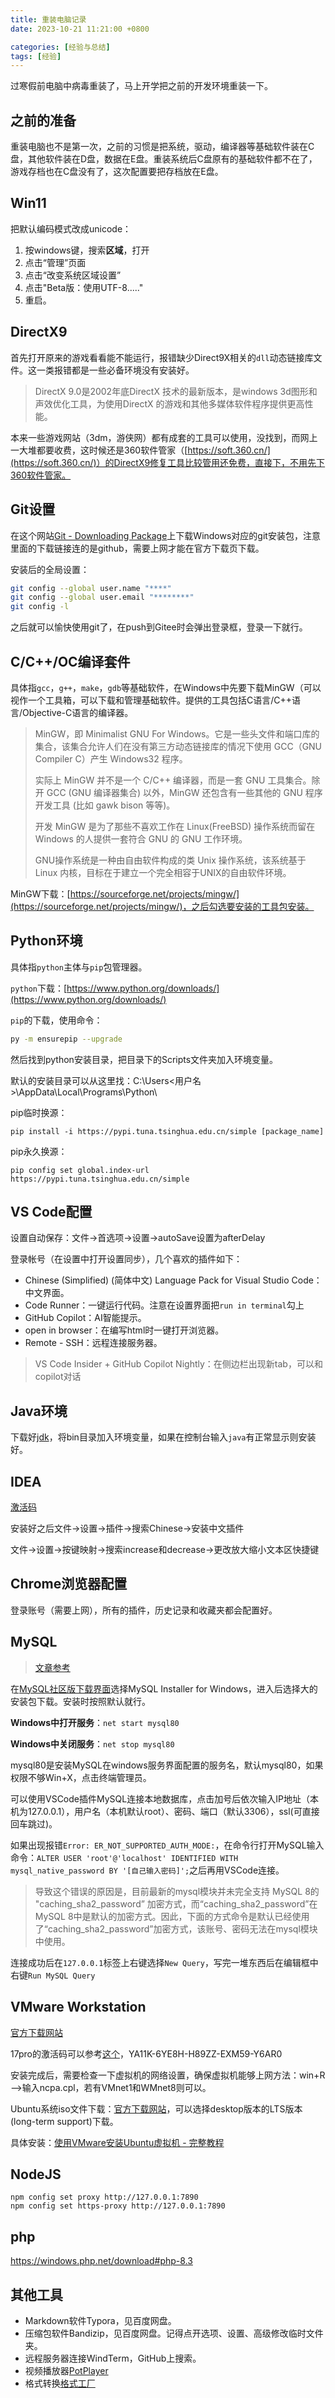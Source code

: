 ```yaml
---
title: 重装电脑记录
date: 2023-10-21 11:21:00 +0800

categories: [经验与总结]
tags: [经验]
---
```


过寒假前电脑中病毒重装了，马上开学把之前的开发环境重装一下。

## 之前的准备

重装电脑也不是第一次，之前的习惯是把系统，驱动，编译器等基础软件装在C盘，其他软件装在D盘，数据在E盘。重装系统后C盘原有的基础软件都不在了，游戏存档也在C盘没有了，这次配置要把存档放在E盘。

## Win11

把默认编码模式改成unicode：

1. 按windows键，搜索**区域**，打开
2. 点击“管理”页面
3. 点击“改变系统区域设置”
4. 点击"Beta版：使用UTF-8....."
5. 重启。

## DirectX9

首先打开原来的游戏看看能不能运行，报错缺少Direct9X相关的`dll`动态链接库文件。这一类报错都是一些必备环境没有安装好。

> DirectX 9.0是2002年底DirectX 技术的最新版本，是windows 3d图形和声效优化工具，为使用DirectX 的游戏和其他多媒体软件程序提供更高性能。

本来一些游戏网站（3dm，游侠网）都有成套的工具可以使用，没找到，而网上一大堆都要收费，这时候还是360软件管家（[https://soft.360.cn/](https://soft.360.cn/)）的DirectX9修复工具比较管用还免费，直接下，不用先下360软件管家。

## Git设置

在这个网站[Git - Downloading Package](https://git-scm.com/download/win)上下载Windows对应的git安装包，注意里面的下载链接连的是github，需要上网才能在官方下载页下载。

安装后的全局设置：

```bash
git config --global user.name "****"
git config --global user.email "********"
git config -l
```

之后就可以愉快使用git了，在push到Gitee时会弹出登录框，登录一下就行。

## C/C++/OC编译套件

具体指`gcc`，`g++`，`make`，`gdb`等基础软件，在Windows中先要下载MinGW（可以视作一个工具箱，可以下载和管理基础软件。提供的工具包括C语言/C++语言/Objective-C语言的编译器。

> MinGW，即 Minimalist GNU For Windows。它是一些头文件和端口库的集合，该集合允许人们在没有第三方动态链接库的情况下使用 GCC（GNU Compiler C）产生 Windows32 程序。
>
> 实际上 MinGW 并不是一个 C/C++ 编译器，而是一套 GNU 工具集合。除开 GCC (GNU 编译器集合) 以外，MinGW 还包含有一些其他的 GNU 程序开发工具 (比如 gawk bison 等等)。
>
> 开发 MinGW 是为了那些不喜欢工作在 Linux(FreeBSD) 操作系统而留在 Windows 的人提供一套符合 GNU 的 GNU 工作环境。
>
> GNU操作系统是一种由自由软件构成的类 Unix 操作系统，该系统基于 Linux 内核，目标在于建立一个完全相容于UNIX的自由软件环境。

MinGW下载：[https://sourceforge.net/projects/mingw/](https://sourceforge.net/projects/mingw/)，之后勾选要安装的工具包安装。

## Python环境

具体指`python`主体与`pip`包管理器。

`python`下载：[https://www.python.org/downloads/](https://www.python.org/downloads/)

`pip`的下载，使用命令：

```sh
py -m ensurepip --upgrade
```

然后找到python安装目录，把目录下的Scripts文件夹加入环境变量。

默认的安装目录可以从这里找：C:\Users\<用户名>\AppData\Local\Programs\Python\

pip临时换源：

```shell
pip install -i https://pypi.tuna.tsinghua.edu.cn/simple [package_name]
```

pip永久换源：

```shell
pip config set global.index-url https://pypi.tuna.tsinghua.edu.cn/simple
```

## VS Code配置

设置自动保存：文件->首选项->设置->autoSave设置为afterDelay

登录帐号（在设置中打开设置同步），几个喜欢的插件如下：

- Chinese (Simplified) (简体中文) Language Pack for Visual Studio Code：中文界面。
- Code Runner：一键运行代码。注意在设置界面把`run in terminal`勾上
- GitHub Copilot：AI智能提示。
- open in browser：在编写html时一键打开浏览器。
- Remote - SSH：远程连接服务器。

> VS Code Insider + GitHub Copilot Nightly：在侧边栏出现新tab，可以和copilot对话

## Java环境

下载好[jdk](https://www.oracle.com/cn/java/technologies/downloads/)，将bin目录加入环境变量，如果在控制台输入`java`有正常显示则安装好。

## IDEA

[激活码](https://idea.955code.com/)

安装好之后文件->设置->插件->搜索Chinese->安装中文插件

文件->设置->按键映射->搜索increase和decrease->更改放大缩小文本区快捷键

## Chrome浏览器配置

登录账号（需要上网），所有的插件，历史记录和收藏夹都会配置好。

## MySQL

> [文章参考](https://blog.csdn.net/weixin_53051813/article/details/127038996)

在[MySQL社区版下载界面](https://dev.mysql.com/downloads/)选择MySQL Installer for Windows，进入后选择大的安装包下载。安装时按照默认就行。

**Windows中打开服务**：`net start mysql80`

**Windows中关闭服务**：`net stop mysql80`

mysql80是安装MySQL在windows服务界面配置的服务名，默认mysql80，如果权限不够Win+X，点击终端管理员。

可以使用VSCode插件MySQL连接本地数据库，点击加号后依次输入IP地址（本机为127.0.0.1），用户名（本机默认root）、密码、端口（默认3306），ssl(可直接回车跳过)。

如果出现报错`Error: ER_NOT_SUPPORTED_AUTH_MODE:`，在命令行打开MySQL输入命令：`ALTER USER 'root'@'localhost' IDENTIFIED WITH mysql_native_password BY '[自己输入密码]';`之后再用VSCode连接。

> 导致这个错误的原因是，目前最新的mysql模块并未完全支持 MySQL 8的  "caching_sha2_password” 加密方式，而“caching_sha2_password”在MySQL 8中是默认的加密方式。因此，下面的方式命令是默认已经使用了“caching_sha2_password”加密方式，该账号、密码无法在mysql模块中使用。

连接成功后在`127.0.0.1`标签上右键选择`New Query`，写完一堆东西后在编辑框中右键`Run MySQL Query`

## VMware Workstation

[官方下载网站](https://www.vmware.com/cn/products/workstation-pro.html)

17pro的激活码可以参考[这个](https://www.bilibili.com/read/cv20885433/)，YA11K-6YE8H-H89ZZ-EXM59-Y6AR0

安装完成后，需要检查一下虚拟机的网络设置，确保虚拟机能够上网方法：win+R—>输入ncpa.cpl，若有VMnet1和WMnet8则可以。

Ubuntu系统iso文件下载：[官方下载网站](https://ubuntu.com/download/desktop)，可以选择desktop版本的LTS版本(long-term support)下载。

具体安装：[使用VMware安装Ubuntu虚拟机 - 完整教程](https://blog.csdn.net/Amentos/article/details/127757692)

## NodeJS

```shell
npm config set proxy http://127.0.0.1:7890
npm config set https-proxy http://127.0.0.1:7890
```

## php

https://windows.php.net/download#php-8.3

## 其他工具

- Markdown软件Typora，见百度网盘。
- 压缩包软件Bandizip，见百度网盘。记得点开选项、设置、高级修改临时文件夹。
- 远程服务器连接WindTerm，GitHub上搜索。
- 视频播放器[PotPlayer](https://potplayer.org/)
- 格式转换[格式工厂](http://www.pcgeshi.com/index.html)
